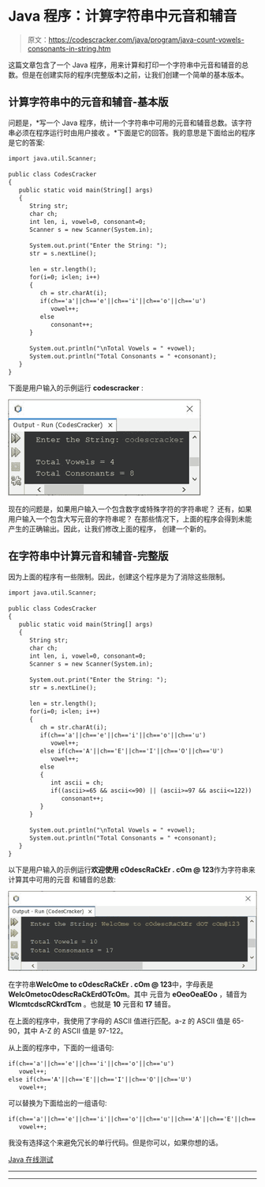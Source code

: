 # Java 程序：计算字符串中元音和辅音

> 原文：<https://codescracker.com/java/program/java-count-vowels-consonants-in-string.htm>

这篇文章包含了一个 Java 程序，用来计算和打印一个字符串中元音和辅音的总数。但是在创建实际的程序(完整版本)之前，让我们创建一个简单的基本版本。

## 计算字符串中的元音和辅音-基本版

问题是，*写一个 Java 程序，统计一个字符串中可用的元音和辅音总数。该字符串必须在程序运行时由用户接收 。*下面是它的回答。我的意思是下面给出的程序是它的答案:

```
import java.util.Scanner;

public class CodesCracker
{
   public static void main(String[] args)
   {
      String str;
      char ch;
      int len, i, vowel=0, consonant=0;
      Scanner s = new Scanner(System.in);

      System.out.print("Enter the String: ");
      str = s.nextLine();

      len = str.length();
      for(i=0; i<len; i++)
      {
         ch = str.charAt(i);
         if(ch=='a'||ch=='e'||ch=='i'||ch=='o'||ch=='u')
            vowel++;
         else
            consonant++;
      }

      System.out.println("\nTotal Vowels = " +vowel);
      System.out.println("Total Consonants = " +consonant);
   }
}
```

下面是用户输入的示例运行 **codescracker** :

![java count vowels in string](img/13df261c946b22bec1701d67c2bb8cae.png)

现在的问题是，如果用户输入一个包含数字或特殊字符的字符串呢？
还有，如果用户输入一个包含大写元音的字符串呢？
在那些情况下，上面的程序会得到未能产生的正确输出。因此，让我们修改上面的程序， 创建一个新的。

## 在字符串中计算元音和辅音-完整版

因为上面的程序有一些限制。因此，创建这个程序是为了消除这些限制。

```
import java.util.Scanner;

public class CodesCracker
{
   public static void main(String[] args)
   {
      String str;
      char ch;
      int len, i, vowel=0, consonant=0;
      Scanner s = new Scanner(System.in);

      System.out.print("Enter the String: ");
      str = s.nextLine();

      len = str.length();
      for(i=0; i<len; i++)
      {
         ch = str.charAt(i);
         if(ch=='a'||ch=='e'||ch=='i'||ch=='o'||ch=='u')
            vowel++;
         else if(ch=='A'||ch=='E'||ch=='I'||ch=='O'||ch=='U')
            vowel++;
         else
         {
            int ascii = ch;
            if((ascii>=65 && ascii<=90) || (ascii>=97 && ascii<=122))
               consonant++;
         }
      }

      System.out.println("\nTotal Vowels = " +vowel);
      System.out.println("Total Consonants = " +consonant);
   }
}
```

以下是用户输入的示例运行**欢迎使用 cOdescRaCkEr . cOm @ 123**作为字符串来计算其中可用的元音 和辅音的总数:

![java count consonants in string](img/bfbe1ea0ba0d905e1a1647dc584ffbf5.png)

在字符串**WelcOme to cOdescRaCkEr . cOm @ 123**中，字母表是**WelcOmetocOdescRaCkErdOTcOm**。其中 元音为 **eOeoOeaEOo** ，辅音为 **WlcmtcdscRCkrdTcm** 。也就是 **10** 元音和 **17** 辅音。

在上面的程序中，我使用了字母的 ASCII 值进行匹配。a-z 的 ASCII 值是 65-90，其中 A-Z 的 ASCII 值是 97-122。

从上面的程序中，下面的一组语句:

```
if(ch=='a'||ch=='e'||ch=='i'||ch=='o'||ch=='u')
   vowel++;
else if(ch=='A'||ch=='E'||ch=='I'||ch=='O'||ch=='U')
   vowel++;
```

可以替换为下面给出的一组语句:

```
if(ch=='a'||ch=='e'||ch=='i'||ch=='o'||ch=='u'||ch=='A'||ch=='E'||ch=='I'||ch=='O'||ch=='U')
   vowel++;
```

我没有选择这个来避免冗长的单行代码。但是你可以，如果你想的话。

[Java 在线测试](/exam/showtest.php?subid=1)

* * *

* * *